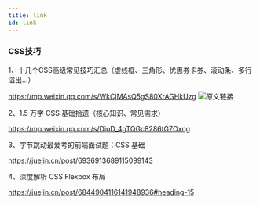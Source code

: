 ```yaml
---
title: link
id: link 
---
```



### CSS技巧

1、十几个CSS高级常见技巧汇总（虚线框、三角形、优惠券卡券、滚动条、多行溢出...）

https://mp.weixin.qq.com/s/WkCjMAsQ5gS80XrAGHkUzg   ![原文链接](https://blog.csdn.net/weixin_41556756/article/details/114196921)


2、1.5 万字 CSS 基础拾遗（核心知识、常见需求）

https://mp.weixin.qq.com/s/DipD_4gTQGc8286tG7Oxng


3、字节跳动最爱考的前端面试题：CSS 基础

https://juejin.cn/post/6936913689115099143


4、深度解析 CSS Flexbox 布局

https://juejin.cn/post/6844904116141948936#heading-15

